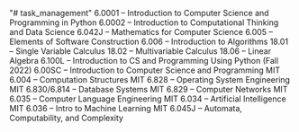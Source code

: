 "# task_management" 
6.0001 – Introduction to Computer Science and Programming in Python
6.0002 – Introduction to Computational Thinking and Data Science
6.042J – Mathematics for Computer Science
6.005 – Elements of Software Construction
6.006 – Introduction to Algorithms
18.01 – Single Variable Calculus
18.02 – Multivariable Calculus
18.06 – Linear Algebra
6.100L – Introduction to CS and Programming Using Python (Fall 2022)
6.00SC – Introduction to Computer Science and Programming
MIT 6.004 – Computation Structures
MIT 6.828 – Operating System Engineering
MIT 6.830/6.814 – Database Systems
MIT 6.829 – Computer Networks
MIT 6.035 – Computer Language Engineering
MIT 6.034 – Artificial Intelligence
MIT 6.036 – Intro to Machine Learning
MIT 6.045J – Automata, Computability, and Complexity
